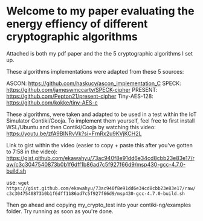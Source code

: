 # Welcome to my paper evaluating the energy effiency of different cryptographic algorithms

Attached is both my pdf paper and the the 5 cryptographic algorithms I set up. 

These algorithms implementations were adapted from these 5 sources:

ASCON: https://github.com/haskucy/ascon_implementation_C
SPECK: https://github.com/jameswmccarty/SPECK-cipher
PRESENT: https://github.com/Pepton21/present-cipher
Tiny-AES-128: https://github.com/kokke/tiny-AES-c

These algorithms, were taken and adapted to be used in a test within the IoT Simulator Contiki/Cooja.
To implement them yourself, feel free to first install WSL/Ubuntu and then Contiki/Cooja by watching 
this video: https://youtu.be/zfA9BINRvVk?si=FrnRx2u9KVjKCH2L

Link to gist within the video (easier to copy + paste this after you've gotten to 7:58 in the video): https://gist.github.com/ekawahyu/73ac940f8e91dd6e34cd8cbb23e83e17/raw/c3c3047540873b0b1f6dff1b86ad7c5f927f66d9/msp430-gcc-4.7.0-build.sh

use: ```wget https://gist.github.com/ekawahyu/73ac940f8e91dd6e34cd8cbb23e83e17/raw/c3c3047540873b0b1f6dff1b86ad7c5f927f66d9/msp430-gcc-4.7.0-build.sh```

Then go ahead and copying my_crypto_test into your contiki-ng/examples folder. Try running as soon as you're done.